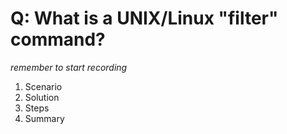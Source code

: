 # Q: What is a UNIX/Linux "filter" command?

*remember to start recording*

1. Scenario
2. Solution
3. Steps
4. Summary

